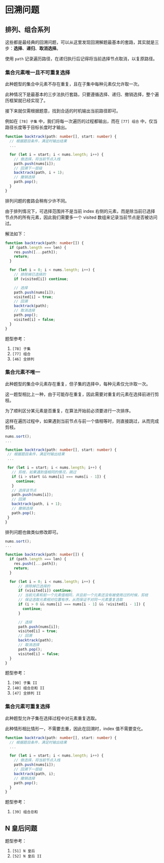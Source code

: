 # 回溯问题


## 排列、组合系列

这些都是最经典的回溯问题，可以从这里发现回溯解题最基本的套路，其实就是三步：**选择**、**递归**、**取消选择**。

使用 `path` 记录遍历路径，在递归执行后记得将当前选择节点取消，以复原路径。

### 集合元素唯一且不可重复选择

此种题型的集合中元素不存在重复，且在子集中每种元素仅允许取一次。

此种情况下是最基本的三步法执行套路，只要遵循选择、递归、撤销选择，整个遍历框架就已经实现了。

接下来就仅需根据题意，找到合适的时机输出当前路径即可。

例如在 `[78] 子集` 中，我们将每一次遍历的过程都输出，而在 `[77] 组合` 中，仅当路径长度等于目标长度时才输出。

```ts
function backtrack(path: number[], start: number) {
  // 根据题目条件，满足时输出结果
  ...

  for (let i = start; i < nums.length; i++) {
    // 做选择，将当前节点入栈
    path.push(nums[i]);
    // 回溯下一层级
    backtrack(path, i + 1);
    // 撤销选择
    path.pop();
  }
}
```

排列问题的套路会稍有少许不同。

由于排列情况下，可选择范围并不是当前 index 右侧的元素，而是除当前已选择节点外的所有元素，因此我们需要多一个 visited 数组来记录当前节点是否被访问过。

解法如下：

```ts
function backtrack(path: number[]) {
  if (path.length === len) {
    res.push([...path]);
    return;
  }

  for (let i = 0; i < nums.length; i++) {
    // 排除掉已选择的
    if (visited[i]) continue;

    // 选择
    path.push(nums[i]);
    visited[i] = true;
    // 回溯
    backtrack(path);
    // 取消选择
    path.pop();
    visited[i] = false;
  }
}
```

题型参考：

1. `[78] 子集`
2. `[77] 组合`
3. `[46] 全排列`

### 集合元素不唯一

此种题型的集合中元素存在重复，但子集的选择中，每种元素仅允许取一次。

这一题型相比上一种，由于可能存在重复，因此需要对重复的元素在选择前进行剪枝。

为了顺利区分某元素是否重复，在算法开始前必须要进行一次排序。

这样在遍历过程中，如果遇到当前节点与前一个值相等时，则直接跳过，从而完成剪枝。

```ts
nums.sort();
...

function backtrack(path: number[], start: number) {
 // 根据题目条件，满足时输出结果
 ...

 for (let i = start; i < nums.length; i++) {
   // 剪枝，如果遇到值相同的情况，跳过
   if (i > start && nums[i] === nums[i - 1]) {
     continue;
   }
   // 选择该节点
   path.push(nums[i]);
   // 回溯
   backtrack(path, i + 1);
   // 撤销选择
   path.pop();
 }
}
```

排列问题也做类似修改即可。

```ts
nums.sort();
...

function backtrack(path: number[]) {
  if (path.length === len) {
    res.push([...path]);
    return;
  }

  for (let i = 0; i < nums.length; i++) {
      // 排除掉已选择的
      if (visited[i]) continue;
      // 当前元素和前一个元素值相同，并且前一个元素还没有被使用过的时候，剪枝
      // 保证选取元素相对位置有序，从而保证不对同一元素重复选取
      if (i > 0 && nums[i] === nums[i - 1] && !visited[i - 1]) {
        continue;
      }

      // 选择
      path.push(nums[i]);
      visited[i] = true;
      // 回溯
      backtrack(path);
      // 取消选择
      path.pop();
      visited[i] = false;
  }
}
```

题型参考：

1. `[90] 子集 II`
2. `[40] 组合总和 II`
3. `[47] 全排列 II`

### 集合元素可重复选择

此种题型允许子集在选择过程中对元素重复选取。

此种情形相比情形一，不需要去重，因此在回溯时，index 值不需要变化。

```ts
function backtrack(path: number[], start: number) {
  // 根据题目条件，满足时输出结果
  ...

  for (let i = start; i < nums.length; i++) {
    // 做选择，将当前节点入栈
    path.push(nums[i]);
    // 回溯下一层级
    backtrack(path, i);
    // 撤销选择
    path.pop();
  }
}
```

题型参考：

1. `[39] 组合总和`

## N 皇后问题

题型参考：

1. `[51] N 皇后`
2. `[52] N 皇后 II`
